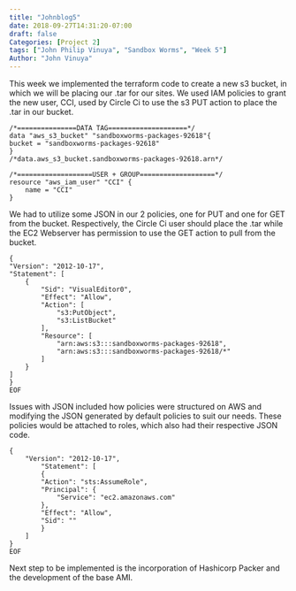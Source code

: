 ```yaml
---
title: "Johnblog5"
date: 2018-09-27T14:31:20-07:00
draft: false
Categories: [Project 2]
tags: ["John Philip Vinuya", "Sandbox Worms", "Week 5"]
Author: "John Vinuya"
---
```


This week we implemented the terraform code to create a new s3 bucket, in which we will be placing our .tar for our sites.
We used IAM policies to grant the new user, CCI, used by Circle Ci to use the s3 PUT action to place the .tar in our bucket.
	
	/*===============DATA TAG====================*/
	data "aws_s3_bucket" "sandboxworms-packages-92618"{
    bucket = "sandboxworms-packages-92618"
	}	
	/*data.aws_s3_bucket.sandboxworms-packages-92618.arn*/

	/*===================USER + GROUP===================*/
	resource "aws_iam_user" "CCI" {
		name = "CCI"
	}

We had to utilize some JSON in our 2 policies, one for PUT and one for GET from the bucket. Respectively, the Circle Ci user should place the .tar while the EC2 Webserver has permission to use the GET action to pull from the bucket.

	{
    "Version": "2012-10-17",
    "Statement": [
        {
            "Sid": "VisualEditor0",
            "Effect": "Allow",
            "Action": [
                "s3:PutObject",
                "s3:ListBucket"
            ],
            "Resource": [
                "arn:aws:s3:::sandboxworms-packages-92618",
                "arn:aws:s3:::sandboxworms-packages-92618/*"
            ]
        }
    ]
	}
	EOF

Issues with JSON included how policies were structured on AWS and modifying the JSON generated by default policies to suit our needs.
These policies would be attached to roles, which also had their respective JSON code.

	{
		"Version": "2012-10-17",
			"Statement": [
			{
			"Action": "sts:AssumeRole",
			"Principal": {
				"Service": "ec2.amazonaws.com"
			},
			"Effect": "Allow",
			"Sid": ""
			}
		]
	}
	EOF	

Next step to be implemented is the incorporation of Hashicorp Packer and the development of the base AMI.	